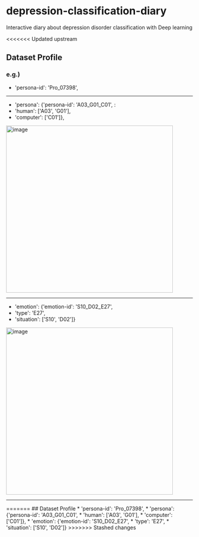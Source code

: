 # depression-classification-diary
Interactive diary about depression disorder classification with Deep learning

<<<<<<< Updated upstream
## Dataset Profile 

### e.g.)
 *  'persona-id': 'Pro_07398',
 
 <hr>
 
 *  'persona': {'persona-id': 'A03_G01_C01', :
 *  'human': ['A03', 'G01'],
 *  'computer': ['C01']},

<img width="450" alt="image" src="https://user-images.githubusercontent.com/50198431/182772509-f8a90c27-791e-4189-b398-ea86b8ead5df.png">
 
 <hr>
 
 *  'emotion': {'emotion-id': 'S10_D02_E27',
 *  'type': 'E27',
 *  'situation': ['S10', 'D02']}

<img width="450" alt="image" src="https://user-images.githubusercontent.com/50198431/182772565-9d8800b6-d644-4972-bfa9-a8c30ff3d8de.png">

<hr>
=======
## Dataset Profile
 *  'persona-id': 'Pro_07398',
 *  'persona': {'persona-id': 'A03_G01_C01',
 *  'human': ['A03', 'G01'],
 *  'computer': ['C01']},
 *  'emotion': {'emotion-id': 'S10_D02_E27',
 *  'type': 'E27',
 *   'situation': ['S10', 'D02']}
>>>>>>> Stashed changes
